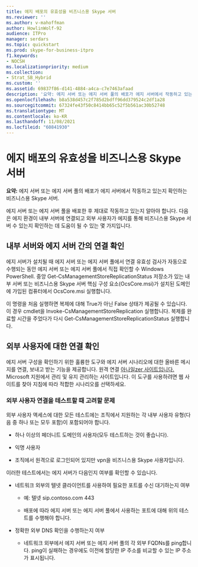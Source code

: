 ```yaml
---
title: 에지 배포의 유효성을 비즈니스용 Skype 서버
ms.reviewer: ''
ms.author: v-mahoffman
author: HowlinWolf-92
audience: ITPro
manager: serdars
ms.topic: quickstart
ms.prod: skype-for-business-itpro
f1.keywords:
- NOCSH
ms.localizationpriority: medium
ms.collection:
- Strat_SB_Hybrid
ms.custom: ''
ms.assetid: 69837f86-d141-4884-a4ca-c7e7463afaad
description: '요약: 에지 서버 또는 에지 서버 풀의 배포가 에지 서버에서 작동하고 있는지 확인하는 비즈니스용 Skype 서버.'
ms.openlocfilehash: b8a538d457c2f785d2bdff96dd379524c2df1a28
ms.sourcegitcommit: 67324fe43f50c8414bb65c52f5b561ac30b52748
ms.translationtype: MT
ms.contentlocale: ko-KR
ms.lasthandoff: 11/08/2021
ms.locfileid: "60841930"
---
```

# <a name="validate-your-edge-deployment-in-skype-for-business-server"></a>에지 배포의 유효성을 비즈니스용 Skype 서버
 
**요약:** 에지 서버 또는 에지 서버 풀의 배포가 에지 서버에서 작동하고 있는지 확인하는 비즈니스용 Skype 서버.
  
에지 서버 또는 에지 서버 풀을 배포한 후 제대로 작동하고 있는지 알아야 합니다. 다음은 에지 환경이 내부 서버에 연결되고 외부 사용자가 에지를 통해 비즈니스용 Skype 서버 수 있는지 확인하는 데 도움이 될 수 있는 몇 가지입니다.
  
## <a name="verify-connectivity-between-your-internal-servers-and-your-edge-servers"></a>내부 서버와 에지 서버 간의 연결 확인

에지 서버가 설치될 때 에지 서버 또는 에지 서버 풀에서 연결 유효성 검사가 자동으로 수행되는 동안 에지 서버 또는 에지 서버 풀에서 직접 확인할 수 Windows PowerShell. 중앙 Get-CsManagementStoreReplicationStatus 저장소가 있는 내부 서버 또는 비즈니스용 Skype 서버 핵심 구성 요소(OcsCore.msi)가 설치된 도메인에 가입된 컴퓨터에서 OcsCore.msi 실행합니다.
  
이 명령을 처음 실행하면 복제에 대해 True가 아닌 False 상태가 제공될 수 있습니다. 이 경우 cmdlet을 Invoke-CsManagementStoreReplication 실행합니다. 복제를 완료할 시간을 주었다가 다시 Get-CsManagementStoreReplicationStatus 실행합니다.
  
## <a name="verify-connectivity-for-your-external-users"></a>외부 사용자에 대한 연결 확인

에지 서버 구성을 확인하기 위한 훌륭한 도구와 에지 서버 시나리오에 대한 올바른 메시지를 연결, 보내고 받는 기능을 제공합니다. 원격 연결 [아나일zer 사이트입니다.](https://testconnectivity.microsoft.com/) Microsoft 지원에서 관리 및 유지 관리하는 사이트입니다. 이 도구를 사용하려면 웹 사이트를 찾아 지침에 따라 적합한 시나리오를 선택하세요.
  
### <a name="things-to-consider-when-testing-external-user-connectivity"></a>외부 사용자 연결을 테스트할 때 고려할 문제

외부 사용자 액세스에 대한 모든 테스트에는 조직에서 지원하는 각 내부 사용자 유형(다음 중 하나 또는 모두 포함)이 포함되어야 합니다.
  
- 하나 이상의 페더니트 도메인의 사용자(모두 테스트하는 것이 좋습니다).
    
- 익명 사용자
    
- 조직에서 원격으로 로그인되어 있지만 vpn을 비즈니스용 Skype 사용자입니다.
    
이러한 테스트에서는 에지 서버가 다음인지 여부를 확인할 수 있습니다.
  
- 네트워크 외부의 텔넷 클라이언트를 사용하여 필요한 포트를 수신 대기하는지 여부
    
  - 예: 텔넷 sip.contoso.com 443
    
  - 배포에 따라 에지 서버 또는 에지 서버 풀에서 사용하는 포트에 대해 위의 테스트를 수행해야 합니다.
    
- 정확한 외부 DNS 확인을 수행하는지 여부
    
  - 네트워크 외부에서 에지 서버 또는 에지 서버 풀의 각 외부 FQDNs를 ping합니다. ping이 실패하는 경우에도 이전에 할당한 IP 주소를 비교할 수 있는 IP 주소가 표시됩니다.
    


